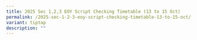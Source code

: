 ```yaml
---
title: 2025 Sec 1,2,3 EOY Script Checking Timetable (13 to 15 Oct)
permalink: /2025-sec-1-2-3-eoy-script-checking-timetable-13-to-15-oct/
variant: tiptap
description: ""
---
```

